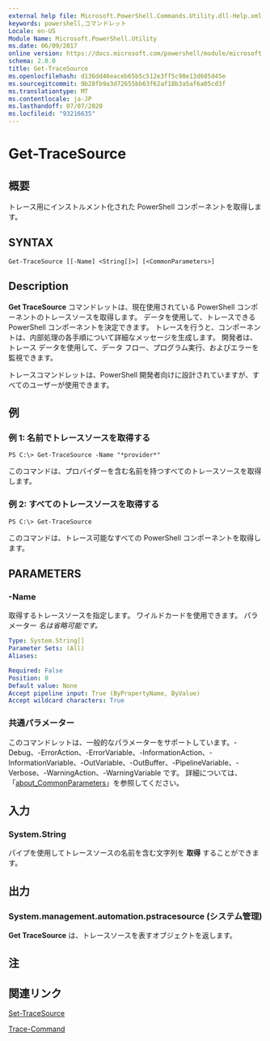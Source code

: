 ```yaml
---
external help file: Microsoft.PowerShell.Commands.Utility.dll-Help.xml
keywords: powershell,コマンドレット
Locale: en-US
Module Name: Microsoft.PowerShell.Utility
ms.date: 06/09/2017
online version: https://docs.microsoft.com/powershell/module/microsoft.powershell.utility/get-tracesource?view=powershell-6&WT.mc_id=ps-gethelp
schema: 2.0.0
title: Get-TraceSource
ms.openlocfilehash: d136dd46eaceb65b5c512e3ff5c98e13d685d45e
ms.sourcegitcommit: 9b28fb9a3d72655bb63f62af18b3a5af6a05cd3f
ms.translationtype: MT
ms.contentlocale: ja-JP
ms.lasthandoff: 07/07/2020
ms.locfileid: "93216635"
---
```

# Get-TraceSource

## 概要
トレース用にインストルメント化された PowerShell コンポーネントを取得します。

## SYNTAX

```
Get-TraceSource [[-Name] <String[]>] [<CommonParameters>]
```

## Description

**Get TraceSource** コマンドレットは、現在使用されている PowerShell コンポーネントのトレースソースを取得します。
データを使用して、トレースできる PowerShell コンポーネントを決定できます。
トレースを行うと、コンポーネントは、内部処理の各手順について詳細なメッセージを生成します。
開発者は、トレース データを使用して、データ フロー、プログラム実行、およびエラーを監視できます。

トレースコマンドレットは、PowerShell 開発者向けに設計されていますが、すべてのユーザーが使用できます。

## 例

### 例 1: 名前でトレースソースを取得する

```
PS C:\> Get-TraceSource -Name "*provider*"
```

このコマンドは、プロバイダーを含む名前を持つすべてのトレースソースを取得します。

### 例 2: すべてのトレースソースを取得する

```
PS C:\> Get-TraceSource
```

このコマンドは、トレース可能なすべての PowerShell コンポーネントを取得します。

## PARAMETERS

### -Name

取得するトレースソースを指定します。
ワイルドカードを使用できます。
パラメーター *名は省略可能です。*

```yaml
Type: System.String[]
Parameter Sets: (All)
Aliases:

Required: False
Position: 0
Default value: None
Accept pipeline input: True (ByPropertyName, ByValue)
Accept wildcard characters: True
```

### 共通パラメーター

このコマンドレットは、一般的なパラメーターをサポートしています。-Debug、-ErrorAction、-ErrorVariable、-InformationAction、-InformationVariable、-OutVariable、-OutBuffer、-PipelineVariable、-Verbose、-WarningAction、-WarningVariable です。 詳細については、「[about_CommonParameters](https://go.microsoft.com/fwlink/?LinkID=113216)」を参照してください。

## 入力

### System.String

パイプを使用してトレースソースの名前を含む文字列を **取得** することができます。

## 出力

### System.management.automation.pstracesource (システム管理)

**Get TraceSource** は、トレースソースを表すオブジェクトを返します。

## 注

## 関連リンク

[Set-TraceSource](Set-TraceSource.md)

[Trace-Command](Trace-Command.md)
